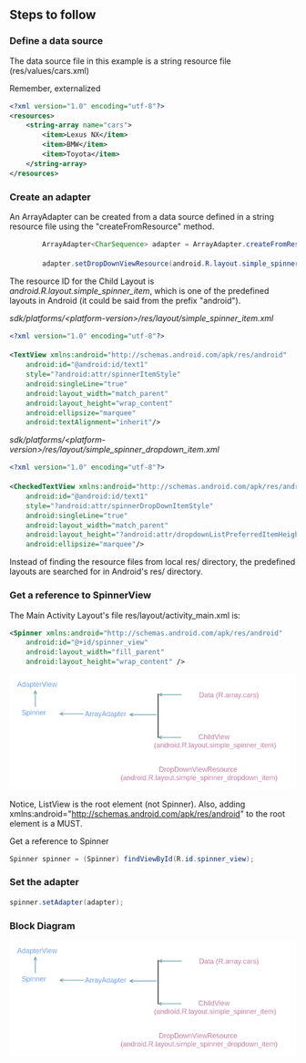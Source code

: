 ## Steps to follow

### Define a data source

The data source file in this example is a string resource file (res/values/cars.xml)

Remember, externalized 

```xml
<?xml version="1.0" encoding="utf-8"?>
<resources>
    <string-array name="cars">
        <item>Lexus NX</item>
        <item>BMW</item>
        <item>Toyota</item>
    </string-array>
</resources>
```

### Create an adapter

An ArrayAdapter can be created from a data source defined in a string resource file using the "createFromResource" method.

```java
        ArrayAdapter<CharSequence> adapter = ArrayAdapter.createFromResource(this, R.array.cars, android.R.layout.simple_spinner_item);
        
        adapter.setDropDownViewResource(android.R.layout.simple_spinner_dropdown_item);
```

The resource ID for the Child Layout is <i>android.R.layout.simple_spinner_item</i>, which is one of the predefined layouts
in Android (it could be said from the prefix "android"). 

<i>sdk/platforms/\<platform-version\>/res/layout/simple_spinner_item.xml</i>

```xml
<?xml version="1.0" encoding="utf-8"?>

<TextView xmlns:android="http://schemas.android.com/apk/res/android" 
    android:id="@android:id/text1"
    style="?android:attr/spinnerItemStyle"
    android:singleLine="true"
    android:layout_width="match_parent"
    android:layout_height="wrap_content"
    android:ellipsize="marquee"
    android:textAlignment="inherit"/>
```

<i>sdk/platforms/\<platform-version\>/res/layout/simple_spinner_dropdown_item.xml</i>

```xml
<?xml version="1.0" encoding="utf-8"?>

<CheckedTextView xmlns:android="http://schemas.android.com/apk/res/android"
    android:id="@android:id/text1"
    style="?android:attr/spinnerDropDownItemStyle"
    android:singleLine="true"
    android:layout_width="match_parent"
    android:layout_height="?android:attr/dropdownListPreferredItemHeight"
    android:ellipsize="marquee"/>
```

Instead of finding the resource files from local res/ directory, the predefined layouts are searched for in Android's 
res/ directory.

### Get a reference to SpinnerView

The Main Activity Layout's file res/layout/activity_main.xml is:

```xml
<Spinner xmlns:android="http://schemas.android.com/apk/res/android"
    android:id="@+id/spinner_view"
    android:layout_width="fill_parent"
    android:layout_height="wrap_content" />
```

<img src="_misc/ArrayAdapter.png"/>

Notice, ListView is the root element (not Spinner). Also, adding xmlns:android="http://schemas.android.com/apk/res/android" to the root element is a MUST.

Get a reference to Spinner

```java
Spinner spinner = (Spinner) findViewById(R.id.spinner_view);
```

### Set the adapter

```java
spinner.setAdapter(adapter);
```

### Block Diagram

<img src="_misc/ArrayAdapter.png"/>

